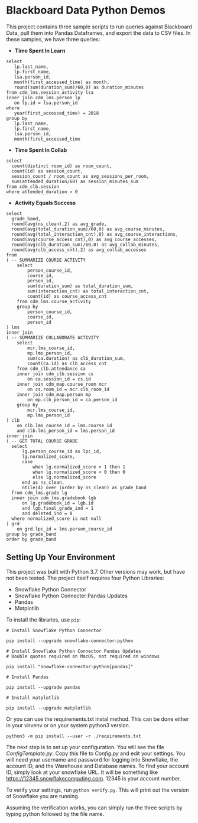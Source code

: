 # Blackboard Data Python Demos

This project contains three sample scripts to run queries against Blackboard Data, pull them into Pandas Dataframes, and export the data to CSV files. In these samples, we have three queries:

-   **Time Spent In Learn**

```
select
   lp.last_name,
   lp.first_name,
   lsa.person_id,
   month(first_accessed_time) as month,
   round(sum(duration_sum)/60,0) as duration_minutes
from cdm_lms.session_activity lsa
inner join cdm_lms.person lp
   on lp.id = lsa.person_id
where
   year(first_accessed_time) = 2018
group by
   lp.last_name,
   lp.first_name,
   lsa.person_id,
   month(first_accessed_time
```

-   **Time Spent In Collab**

```
select
  count(distinct room_id) as room_count,
  count(id) as session_count,
  session_count / room_count as avg_sessions_per_room,
  sum(attended_duration/60) as session_minutes_sum
from cdm_clb.session
where attended_duration > 0
```

-   **Activity Equals Success**

```
select
  grade_band,
  round(avg(ns_clean),2) as avg_grade,
  round(avg(total_duration_sum)/60,0) as avg_course_minutes,
  round(avg(total_interaction_cnt),0) as avg_course_interactions,
  round(avg(course_access_cnt),0) as avg_course_accesses,
  round(avg(clb_duration_sum)/60,0) as avg_collab_minutes,
  round(avg(clb_access_cnt),2) as avg_collab_accesses
from
( -- SUMMARIZE COURSE ACTIVITY
    select
        person_course_id,
        course_id,
        person_id,
        sum(duration_sum) as total_duration_sum,
        sum(interaction_cnt) as total_interaction_cnt,
        count(id) as course_access_cnt
    from cdm_lms.course_activity
    group by
        person_course_id,
        course_id,
        person_id
) lms
inner join
( -- SUMMARIZE COLLABORATE ACTIVITY
    select
        mcr.lms_course_id,
        mp.lms_person_id,
        sum(ca.duration) as clb_duration_sum,
        count(ca.id) as clb_access_cnt
    from cdm_clb.attendance ca
    inner join cdm_clb.session cs
        on ca.session_id = cs.id
    inner join cdm_map.course_room mcr
        on cs.room_id = mcr.clb_room_id
    inner join cdm_map.person mp
        on mp.clb_person_id = ca.person_id
    group by
        mcr.lms_course_id,
        mp.lms_person_id
) clb
    on clb.lms_course_id = lms.course_id
    and clb.lms_person_id = lms.person_id
inner join
( -- GET TOTAL COURSE GRADE
  select
      lg.person_course_id as lpc_id,
      lg.normalized_score,
      case
          when lg.normalized_score > 1 then 1
          when lg.normalized_score < 0 then 0
          else lg.normalized_score
      end as ns_clean,
      ntile(4) over (order by ns_clean) as grade_band
  from cdm_lms.grade lg
  inner join cdm_lms.gradebook lgb
      on lg.gradebook_id = lgb.id
      and lgb.final_grade_ind = 1
      and deleted_ind = 0
  where normalized_score is not null
) grd
    on grd.lpc_id = lms.person_course_id
group by grade_band
order by grade_band
```

## Setting Up Your Environment

This project was built with Python 3.7. Other versions may work, but have not been tested. The project itself requires four Python Libraries:

-   Snowflake Python Connector
-   Snowflake Python Connecter Pandas Updates
-   Pandas
-   Matplotlib

To install the libraries, use `pip`:

```
# Install Snowflake Python Connector

pip install --upgrade snowflake-connector-python

# Install Snowflake Python Connector Pandas Updates
# Double quotes required on MacOS, not required on windows

pip install "snowflake-connector-python[pandas]"

# Install Pandas

pip install --upgrade pandas

# Install matplotlib

pip install --upgrade matplotlib
```

Or you can use the requirements.txt instal method. This can be done either in your virvenv or on your system python3 version.

```
python3 -m pip install --user -r ./requirements.txt
```

The next step is to set up your configuration. You will see the file _ConfigTemplate.py_. Copy this file to _Config.py_ and edit your settings. You will need your username and password for logging into Snowflake, the account ID, and the Warehouse and Database names. To find your account ID, simply look at your snowflake URL. It will be something like https://12345.snowflakecomputing.com. 12345 is your account number.

To verify your settings, run `python verify.py`. This will print out the version of Snowflake you are running.

Assuming the verification works, you can simply run the three scripts by typing python followed by the file name.
